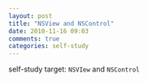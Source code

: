 ```yaml
---
layout: post
title: "NSView and NSControl"
date: 2010-11-16 09:03
comments: true
categories: self-study
---
```


self-study target: ``NSVIew`` and ``NSControl``
